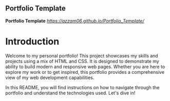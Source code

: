 ## Portfolio Template

**Portfolio Template** *https://azzam06.github.io/Portfolio_Template/*

# Introduction

Welcome to my personal portfolio! This project showcases my skills and projects using a mix of HTML and CSS. It is designed to demonstrate my ability to build modern and responsive web pages. Whether you are here to explore my work or to get inspired, this portfolio provides a comprehensive view of my web development capabilities.

In this README, you will find instructions on how to navigate through the portfolio and understand the technologies used. Let's dive in!
